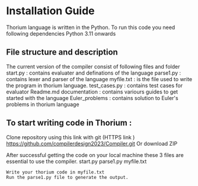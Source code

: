 
# Installation Guide


Thorium language is written in the Python. 
To run this code you need following dependencies 
Python 3.11 onwards

## File structure and description 

The current version of the compiler consist of following files and folder
start.py : contains evaluater and definations of the language
parse1.py : contains lexer and parser of the language
myfile.txt : is the file used to write the program in thorium language.
test_cases.py : contains test cases for evaluator 
Readme.md 
documentation : contains variours guides to get started with the language
Euler_problems : contains solution to Euler's problems in thorium language

## To start writing code in Thorium :

Clone repository using this link with git (HTTPS link )
https://github.com/compilerdesign2023/Compiler.git
Or download ZIP 

After successful getting the code on your local machine these 3 files are essential to use the compiler.
start.py 
parse1.py
myfile.txt
	
	Write your thorium code in myfile.txt 
	Run the parse1.py file to generate the output. 
